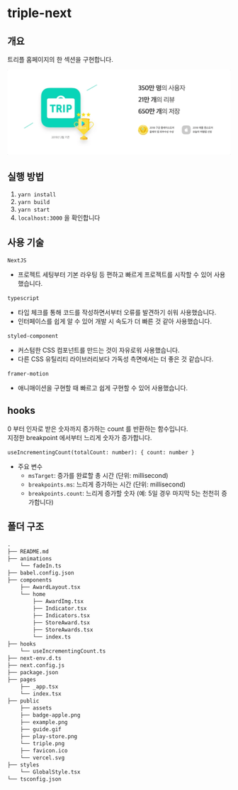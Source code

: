 # triple-next

## 개요

트리플 홈페이지의 한 섹션을 구현합니다.

![example](./public/assets/example.png)

## 실행 방법

1. `yarn install`
2. `yarn build`
3. `yarn start`
4. `localhost:3000` 을 확인합니다

## 사용 기술

`NextJS`

- 프로젝트 세팅부터 기본 라우팅 등 편하고 빠르게 프로젝트를 시작할 수 있어 사용했습니다.

`typescript`

- 타입 체크를 통해 코드를 작성하면서부터 오류를 발견하기 쉬워 사용했습니다.
- 인터페이스를 쉽게 알 수 있어 개발 시 속도가 더 빠른 것 같아 사용했습니다.

`styled-component`

- 커스텀한 CSS 컴포넌트를 만드는 것이 자유로워 사용했습니다.
- 다른 CSS 유틸리티 라이브러리보다 가독성 측면에서는 더 좋은 것 같습니다.

`framer-motion`

- 애니매이션을 구현할 때 빠르고 쉽게 구현할 수 있어 사용했습니다.

## hooks

0 부터 인자로 받은 숫자까지 증가하는 count 를 반환하는 함수입니다.  
지정한 breakpoint 에서부터 느리게 숫자가 증가합니다.

`useIncrementingCount(totalCount: number): { count: number }`

- 주요 변수
  - `msTarget`: 증가를 완료할 총 시간 (단위: millisecond)
  - `breakpoints.ms`: 느리게 증가하는 시간 (단위: millisecond)
  - `breakpoints.count`: 느리게 증가할 숫자 (예: 5일 경우 마지막 5는 천천히 증가합니다)

## 폴더 구조

```
.
├── README.md
├── animations
    └── fadeIn.ts
├── babel.config.json
├── components
    ├── AwardLayout.tsx
    └── home
        ├── AwardImg.tsx
        ├── Indicator.tsx
        ├── Indicators.tsx
        ├── StoreAward.tsx
        ├── StoreAwards.tsx
        └── index.ts
├── hooks
    └── useIncrementingCount.ts
├── next-env.d.ts
├── next.config.js
├── package.json
├── pages
    ├── _app.tsx
    └── index.tsx
├── public
    ├── assets
    ├── badge-apple.png
    ├── example.png
    ├── guide.gif
    ├── play-store.png
    └── triple.png
    ├── favicon.ico
    └── vercel.svg
├── styles
    └── GlobalStyle.tsx
└── tsconfig.json
```
